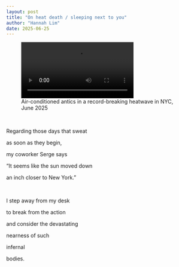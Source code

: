 ```yaml
---
layout: post
title: "On heat death / sleeping next to you"
author: "Hannah Lim"
date: 2025-06-25
---
```


<figure>
  <video alt="Man playing guitar, lying in bed" controls>
    <source src="{{ "/assets/video/dead-wife-in-the-beginning-of-the-movie.mp4" | relative_url }}" type="video/mp4">
  </video> 
  <figcaption>
    Air-conditioned antics in a record-breaking heatwave in NYC, June 2025
  </figcaption>
</figure>

<br>


Regarding those days that sweat

as soon as they begin,

my coworker Serge says 

“It seems like the sun moved down 

an inch closer to New York.”

<br>

I step away from my desk

to break from the action 

and consider the devastating

nearness of such

infernal 

bodies.

